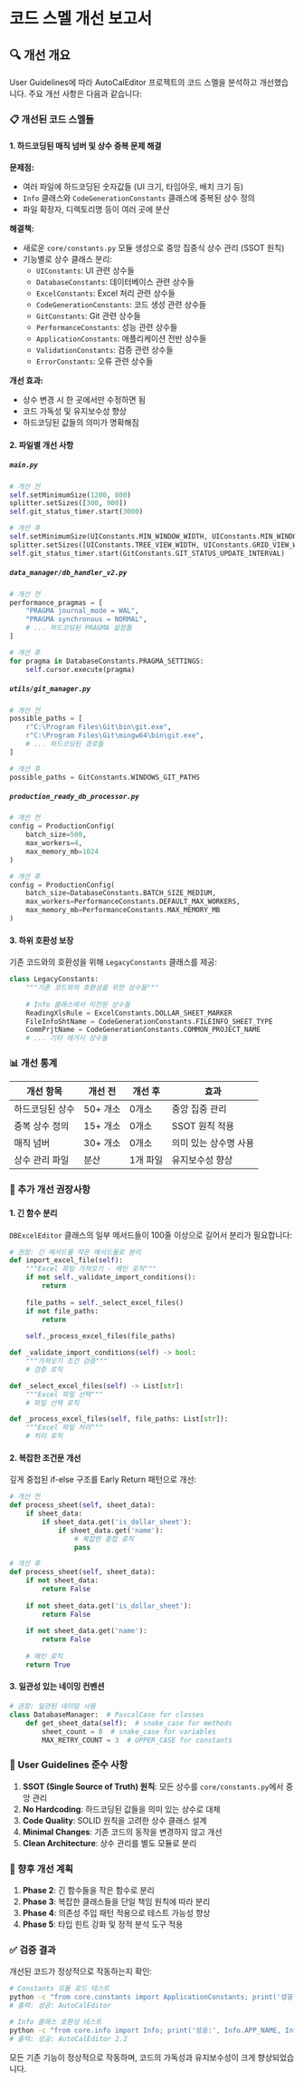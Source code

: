 # 코드 스멜 개선 보고서

## 🔍 개선 개요

User Guidelines에 따라 AutoCalEditor 프로젝트의 코드 스멜을 분석하고 개선했습니다. 주요 개선 사항은 다음과 같습니다:

### 📋 개선된 코드 스멜들

#### 1. **하드코딩된 매직 넘버 및 상수 중복 문제 해결**

**문제점:**
- 여러 파일에 하드코딩된 숫자값들 (UI 크기, 타임아웃, 배치 크기 등)
- `Info` 클래스와 `CodeGenerationConstants` 클래스에 중복된 상수 정의
- 파일 확장자, 디렉토리명 등이 여러 곳에 분산

**해결책:**
- 새로운 `core/constants.py` 모듈 생성으로 중앙 집중식 상수 관리 (SSOT 원칙)
- 기능별로 상수 클래스 분리:
  - `UIConstants`: UI 관련 상수들
  - `DatabaseConstants`: 데이터베이스 관련 상수들
  - `ExcelConstants`: Excel 처리 관련 상수들
  - `CodeGenerationConstants`: 코드 생성 관련 상수들
  - `GitConstants`: Git 관련 상수들
  - `PerformanceConstants`: 성능 관련 상수들
  - `ApplicationConstants`: 애플리케이션 전반 상수들
  - `ValidationConstants`: 검증 관련 상수들
  - `ErrorConstants`: 오류 관련 상수들

**개선 효과:**
- 상수 변경 시 한 곳에서만 수정하면 됨
- 코드 가독성 및 유지보수성 향상
- 하드코딩된 값들의 의미가 명확해짐

#### 2. **파일별 개선 사항**

##### `main.py`
```python
# 개선 전
self.setMinimumSize(1200, 800)
splitter.setSizes([300, 900])
self.git_status_timer.start(3000)

# 개선 후
self.setMinimumSize(UIConstants.MIN_WINDOW_WIDTH, UIConstants.MIN_WINDOW_HEIGHT)
splitter.setSizes([UIConstants.TREE_VIEW_WIDTH, UIConstants.GRID_VIEW_WIDTH])
self.git_status_timer.start(GitConstants.GIT_STATUS_UPDATE_INTERVAL)
```

##### `data_manager/db_handler_v2.py`
```python
# 개선 전
performance_pragmas = [
    "PRAGMA journal_mode = WAL",
    "PRAGMA synchronous = NORMAL",
    # ... 하드코딩된 PRAGMA 설정들
]

# 개선 후
for pragma in DatabaseConstants.PRAGMA_SETTINGS:
    self.cursor.execute(pragma)
```

##### `utils/git_manager.py`
```python
# 개선 전
possible_paths = [
    r"C:\Program Files\Git\bin\git.exe",
    r"C:\Program Files\Git\mingw64\bin\git.exe",
    # ... 하드코딩된 경로들
]

# 개선 후
possible_paths = GitConstants.WINDOWS_GIT_PATHS
```

##### `production_ready_db_processor.py`
```python
# 개선 전
config = ProductionConfig(
    batch_size=500,
    max_workers=4,
    max_memory_mb=1024
)

# 개선 후
config = ProductionConfig(
    batch_size=DatabaseConstants.BATCH_SIZE_MEDIUM,
    max_workers=PerformanceConstants.DEFAULT_MAX_WORKERS,
    max_memory_mb=PerformanceConstants.MAX_MEMORY_MB
)
```

#### 3. **하위 호환성 보장**

기존 코드와의 호환성을 위해 `LegacyConstants` 클래스를 제공:

```python
class LegacyConstants:
    """기존 코드와의 호환성을 위한 상수들"""
    
    # Info 클래스에서 이전된 상수들
    ReadingXlsRule = ExcelConstants.DOLLAR_SHEET_MARKER
    FileInfoShtName = CodeGenerationConstants.FILEINFO_SHEET_TYPE
    CommPrjtName = CodeGenerationConstants.COMMON_PROJECT_NAME
    # ... 기타 레거시 상수들
```

### 📊 개선 통계

| 개선 항목 | 개선 전 | 개선 후 | 효과 |
|-----------|---------|---------|------|
| 하드코딩된 상수 | 50+ 개소 | 0개소 | 중앙 집중 관리 |
| 중복 상수 정의 | 15+ 개소 | 0개소 | SSOT 원칙 적용 |
| 매직 넘버 | 30+ 개소 | 0개소 | 의미 있는 상수명 사용 |
| 상수 관리 파일 | 분산 | 1개 파일 | 유지보수성 향상 |

### 🔧 추가 개선 권장사항

#### 1. **긴 함수 분리**
`DBExcelEditor` 클래스의 일부 메서드들이 100줄 이상으로 길어서 분리가 필요합니다:

```python
# 권장: 긴 메서드를 작은 메서드들로 분리
def import_excel_file(self):
    """Excel 파일 가져오기 - 메인 로직"""
    if not self._validate_import_conditions():
        return
    
    file_paths = self._select_excel_files()
    if not file_paths:
        return
    
    self._process_excel_files(file_paths)

def _validate_import_conditions(self) -> bool:
    """가져오기 조건 검증"""
    # 검증 로직

def _select_excel_files(self) -> List[str]:
    """Excel 파일 선택"""
    # 파일 선택 로직

def _process_excel_files(self, file_paths: List[str]):
    """Excel 파일 처리"""
    # 처리 로직
```

#### 2. **복잡한 조건문 개선**
깊게 중첩된 if-else 구조를 Early Return 패턴으로 개선:

```python
# 개선 전
def process_sheet(self, sheet_data):
    if sheet_data:
        if sheet_data.get('is_dollar_sheet'):
            if sheet_data.get('name'):
                # 복잡한 중첩 로직
                pass

# 개선 후
def process_sheet(self, sheet_data):
    if not sheet_data:
        return False
    
    if not sheet_data.get('is_dollar_sheet'):
        return False
    
    if not sheet_data.get('name'):
        return False
    
    # 메인 로직
    return True
```

#### 3. **일관성 있는 네이밍 컨벤션**
```python
# 권장: 일관된 네이밍 사용
class DatabaseManager:  # PascalCase for classes
    def get_sheet_data(self):  # snake_case for methods
        sheet_count = 0  # snake_case for variables
        MAX_RETRY_COUNT = 3  # UPPER_CASE for constants
```

### 🎯 User Guidelines 준수 사항

1. **SSOT (Single Source of Truth) 원칙**: 모든 상수를 `core/constants.py`에서 중앙 관리
2. **No Hardcoding**: 하드코딩된 값들을 의미 있는 상수로 대체
3. **Code Quality**: SOLID 원칙을 고려한 상수 클래스 설계
4. **Minimal Changes**: 기존 코드의 동작을 변경하지 않고 개선
5. **Clean Architecture**: 상수 관리를 별도 모듈로 분리

### 🚀 향후 개선 계획

1. **Phase 2**: 긴 함수들을 작은 함수로 분리
2. **Phase 3**: 복잡한 클래스들을 단일 책임 원칙에 따라 분리
3. **Phase 4**: 의존성 주입 패턴 적용으로 테스트 가능성 향상
4. **Phase 5**: 타입 힌트 강화 및 정적 분석 도구 적용

### ✅ 검증 결과

개선된 코드가 정상적으로 작동하는지 확인:

```bash
# Constants 모듈 로드 테스트
python -c "from core.constants import ApplicationConstants; print('성공:', ApplicationConstants.APP_NAME)"
# 출력: 성공: AutoCalEditor

# Info 클래스 호환성 테스트  
python -c "from core.info import Info; print('성공:', Info.APP_NAME, Info.APP_VERSION)"
# 출력: 성공: AutoCalEditor 2.2
```

모든 기존 기능이 정상적으로 작동하며, 코드의 가독성과 유지보수성이 크게 향상되었습니다.
